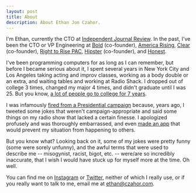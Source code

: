 ```yaml
---
layout: post
title: About
description: About Ethan Jon Czahor.
---
```


I'm Ethan, currently the CTO at [Independent Journal Review](https://ijr.com).
In the past, I've been the CTO or VP Engineering at
[Bold](http://bold.global) (co-founder),
[America Rising](https://www.americarisingpac.org),
[Clear](https://www.heyclear.com) (co-founder),
[Right to Rise PAC](https://en.wikipedia.org/wiki/Right_to_Rise),
[Hipster](http://techcrunch.com/2012/03/15/aol-snaps-up-hyper-local-photosharing-app-hipster/) (co-founder),
and [Honest](http://www.honest.com).

I've been programming computers for as long as I can remember, but before I became serious about it,
I spent several years in New York City and Los Angeles taking acting and improv classes, working as a
body double or an extra, and waiting tables and working at Radio Shack. I dropped out of college 3 times, changed my major 4 times,
and didn't graduate until I was 25. But you know, [a lot of people go to college for 7 years](https://www.youtube.com/watch?v=UOsQ2epsI2M&t=5s).

I was infamously
[fired from a Presidential campaign](https://www.bloomberg.com/politics/articles/2015-02-10/ethan-czahor-jeb-bush-s-new-cto-is-guilty-of-being-a-young-conservative)
because, years ago, I tweeted some jokes that weren't campaign-appropriate and said some things on my radio show that lacked a certain finesse.
I apologized profusely and was thoroughly embarrassed, and even
[made an app](https://techcrunch.com/2015/04/20/sorry-about-that-f-bomb/)
that would prevent my situation from happening to others.

But you know what? Looking back on it, some of my jokes were pretty funny (some were sorely unfunny), and the awful terms that were used to describe me
-- misogynist, racist, bigot, etc. -- were/are so incredibly inaccurate, that I wish I would have stuck up for myself more at the time. Oh well.

You can find me on [Instagram](http://instagram.com/e10jc) or [Twitter](http://twitter.com/e10jc),
neither of which I really use, or if you really want to talk to me, email me at [ethan@czahor.com](mailto:ethan@czahor.com).
